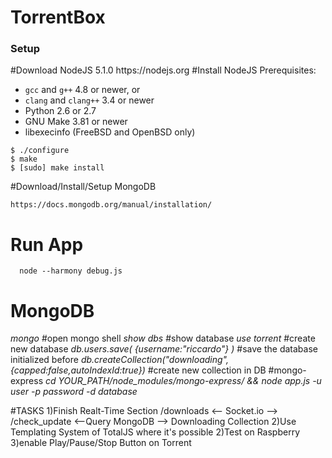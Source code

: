 <h1>TorrentBox</h1>

<h3>Setup</h3>
#Download NodeJS 5.1.0
https://nodejs.org
#Install NodeJS
Prerequisites:

* `gcc` and `g++` 4.8 or newer, or
* `clang` and `clang++` 3.4 or newer
* Python 2.6 or 2.7
* GNU Make 3.81 or newer
* libexecinfo (FreeBSD and OpenBSD only)

```text
$ ./configure
$ make
$ [sudo] make install
```

#Download/Install/Setup MongoDB
```text
https://docs.mongodb.org/manual/installation/
```
# Run App
```text
  node --harmony debug.js
```
# MongoDB
  _mongo_                         #open mongo shell
  _show dbs_                      #show database
  _use torrent_              #create new database
 _db.users.save( {username:"riccardo"} )_     #save the database initialized before
 _db.createCollection("downloading",{capped:false,autoIndexId:true})_     #create new collection in DB
#mongo-express
  _cd YOUR_PATH/node_modules/mongo-express/ && node app.js -u user -p password -d database_


#TASKS
1)Finish Realt-Time Section
    /downloads   <-- Socket.io --> /check_update  <--Query MongoDB --> Downloading Collection
2)Use Templating System of TotalJS where it's possible
2)Test on Raspberry
3)enable Play/Pause/Stop Button on Torrent
